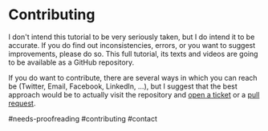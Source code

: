 # Contributing

I don't intend this tutorial to be very seriously taken, but I do intend it to be accurate. If you do find out inconsistencies, errors, or you want to suggest improvements, please do so. This full tutorial, its texts and videos are going to be available as a GitHub repository.

If you do want to contribute, there are several ways in which you can reach be (Twitter, Email, Facebook, LinkedIn, ...), but I suggest that the best approach would be to actually visit the repository and [open a ticket](https://github.com/AlphaGit/building-git/issues) or a [pull request](https://github.com/AlphaGit/building-git/pulls).

#needs-proofreading #contributing #contact